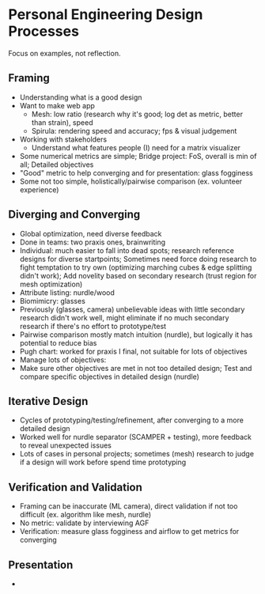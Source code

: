 # Personal Engineering Design Processes

Focus on examples, not reflection.

## Framing
 - Understanding what is a good design
 - Want to make web app
    - Mesh: low ratio (research why it's good; log det as metric, better than strain), speed
    - Spirula: rendering speed and accuracy; fps & visual judgement
 - Working with stakeholders
    - Understand what features people (I) need for a matrix visualizer
 - Some numerical metrics are simple; Bridge project: FoS, overall is min of all; Detailed objectives
 - "Good" metric to help converging and for presentation: glass fogginess
 - Some not too simple, holistically/pairwise comparison (ex. volunteer experience)

## Diverging and Converging
 - Global optimization, need diverse feedback
 - Done in teams: two praxis ones, brainwriting
 - Individual: much easier to fall into dead spots; research reference designs for diverse startpoints; Sometimes need force doing research to fight temptation to try own (optimizing marching cubes & edge splitting didn't work); Add novelity based on secondary research (trust region for mesh optimization)
 - Attribute listing: nurdle/wood
 - Biomimicry: glasses
 - Previously (glasses, camera) unbelievable ideas with little secondary research didn't work well, might eliminate if no much secondary research if there's no effort to prototype/test
 - Pairwise comparison mostly match intuition (nurdle), but logically it has potential to reduce bias
 - Pugh chart: worked for praxis I final, not suitable for lots of objectives
 - Manage lots of objectives: 
 - Make sure other objectives are met in not too detailed design; Test and compare specific objectives in detailed design (nurdle)

## Iterative Design
 - Cycles of prototyping/testing/refinement, after converging to a more detailed design
 - Worked well for nurdle separator (SCAMPER + testing), more feedback to reveal unexpected issues
 - Lots of cases in personal projects; sometimes (mesh) research to judge if a design will work before spend time prototyping

## Verification and Validation
 - Framing can be inaccurate (ML camera), direct validation if not too difficult (ex. algorithm like mesh, nurdle)
 - No metric: validate by interviewing AGF
 - Verification: measure glass fogginess and airflow to get metrics for converging

## Presentation
 - 